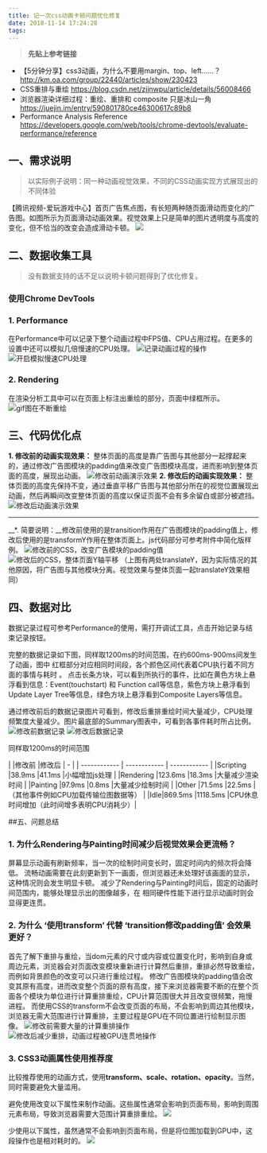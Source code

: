 ```yaml
---
title: 记一次css动画卡顿问题优化修复
date: 2018-11-14 17:24:28
tags:
---
```

> __先贴上参考链接__

- 【5分钟分享】css3动画，为什么不要用margin、top、left……？
http://km.oa.com/group/22440/articles/show/230423
- CSS重排与重绘
https://blog.csdn.net/zjjnwpu/article/details/56008466
- 浏览器渲染详细过程：重绘、重排和 composite 只是冰山一角
https://juejin.im/entry/590801780ce46300617c89b8
- Performance Analysis Reference
https://developers.google.com/web/tools/chrome-devtools/evaluate-performance/reference

## 一、需求说明
>以实际例子说明：同一种动画视觉效果，不同的CSS动画实现方式展现出的不同体验

【腾讯视频-爱玩游戏中心】首页广告焦点图，有长短两种随页面滑动而变化的广告图。如图所示为页面滑动动画效果。视觉效果上只是简单的图片透明度与高度的变化，但不恰当的改变会造成滑动卡顿。
![](https://s1.ax1x.com/2018/12/05/Fl3d6x.gif)

## 二、数据收集工具
>没有数据支持的话不足以说明卡顿问题得到了优化修复。

### 使用Chrome DevTools
### 1. Performance
在Performance中可以记录下整个动画过程中FPS值、CPU占用过程。在更多的设置中还可以模拟几倍慢速的CPU处理。
![记录动画过程的操作](http://km.oa.com/files/photos/pictures/201811/1542162495_79_w420_h186.gif)
![开启模拟慢速CPU处理](http://km.oa.com/files/photos/pictures//20181113//1542098805_22.png)

### 2. Rendering
在渲染分析工具中可以在页面上标注出重绘的部分，页面中绿框所示。
![gif图在不断重绘](http://km.oa.com/files/photos/pictures//20181114//1542162304_47.png)
## 三、代码优化点

__1. 修改前的动画实现效果：__
整体页面的高度是靠广告图与其他部分一起撑起来的，通过修改广告图模块的padding值来改变广告图模块高度，进而影响到整体页面的高度，展现出动画。
![修改前动画演示效果](http://km.oa.com/files/photos/pictures/201811/1542079676_17_w295_h420.gif)
__2. 修改后的动画实现效果：__
整体页面的高度先保持不变，通过垂直平移广告图与其他部分所在的视觉位置展现出动画，然后再瞬间改变整体页面的高度以保证页面不会有多余留白或部分被遮挡。
![修改后动画演示效果](http://km.oa.com/files/photos/pictures/201811/1542079712_22_w240_h420.gif)

------------

__*. 简要说明：__修改前使用的是transition作用在广告图模块的padding值上，修改后使用的是transformY作用在整体页面上。js代码部分可参考附件中简化版样例。
![修改前的CSS，改变广告模块的padding值](http://km.oa.com/files/photos/pictures//20181113//1542077387_10.png)
![修改后的CSS，整体页面Y轴平移](http://km.oa.com/files/photos/pictures//20181113//1542077634_80.png)
（上图有两处translateY，因为实际情况的其他原因，将广告图与其他模块分离。视觉效果与整体页面一起translateY效果相同）


## 四、数据对比

数据记录过程可参考Performance的使用，需打开调试工具，点击开始记录与结束记录按钮。

完整的数据记录如下图，同样取1200ms的时间范围，在约600ms-900ms间发生了动画，图中 红框部分对应相同时间段，各个颜色区间代表着CPU执行着不同方面的事情与耗时 。
点击长条方块，可以看到所执行的事件，比如在黄色方块上悬浮看到信息：Event(touchstart) 和 Function call等信息，紫色方块上悬浮看到Update Layer Tree等信息，绿色方块上悬浮看到Composite Layers等信息。

通过修改前后的数据记录图片可看到，修改后重排重绘时间大量减少，CPU处理频繁度大量减少。图片最底部的Summary图表中，可看到各事件耗时所占比例。
![修改前数据记录](http://km.oa.com/files/photos/pictures//20181114//1542163089_95.png)
![修改后数据记录](http://km.oa.com/files/photos/pictures//20181114//1542163158_20.png)

同样取1200ms的时间范围

|   |修改前   |修改后   | - |
| ------------ | ------------ | ------------ |
|Scripting   |38.9ms   |41.1ms   |小幅增加js处理 |
|Rendering   |123.6ms  |18.3ms   |大量减少渲染时间 |
|Painting   |97.9ms   |0.8ms   |大量减少绘制时间 |
|Other   |71.5ms   |22.5ms   |（其他事件例如CPU加载传输位图数据等） |
|Idle|869.5ms   |1118.5ms   |CPU休息时间增加（此时间增多表明CPU消耗少）|


##五、问题总结
### 1. 为什么Rendering与Painting时间减少后视觉效果会更流畅？
屏幕显示动画有刷新频率，当一次的绘制时间变长时，固定时间内的频次将会降低。
流畅动画需要在此刻更新到下一画面，但浏览器还未处理好该画面的显示，这种情况则会发生明显卡顿。
减少了Rendering与Painting时间后，固定的动画时间范围内，能够处理显示出的图像越多，在 相同硬件性能下进行显示动画时则会显得更连贯。

### 2. 为什么 ‘使用transform’ 代替 ‘transition修改padding值’ 会效果更好？
首先了解下重排与重绘，当dom元素的尺寸或内容或位置变化时，影响到自身或周边元素，浏览器会对页面改变模块重新进行计算然后重排，重排必然导致重绘，而例如背景颜色的改变可以只进行重绘过程。
修改广告图模块的padding值会改变其原有高度，进而改变整个页面的原有高度，接下来浏览器需要不断的在整个页面各个模块为单位进行计算重排重绘，CPU计算范围很大并且改变很频繁，拖慢进程。
而使用CSS的transform不会改变页面的布局，不会影响到周边其他模块，浏览器无需大范围进行计算重排，主要过程是GPU在不同位置进行绘制显示图像。
![修改前需要大量的计算重排操作](http://km.oa.com/files/photos/pictures/201811/1542182258_45_w642_h964.jpg)
![修改后减少重排，动画过程被GPU连贯地操作](http://km.oa.com/files/photos/pictures/201811/1542182629_36_w649_h540.jpg)

### 3. CSS3动画属性使用推荐度
比较推荐使用的动画方式，使用**transform、scale、rotation、opacity**。当然，同时需要避免大量滥用。

避免使用改变以下属性来制作动画。这些属性通常会影响到页面布局，影响到周围元素布局，导致浏览器需要大范围计算重排重绘。
![](http://km.oa.com/files/photos/pictures//20181114//1542164458_24.png)

少使用以下属性，虽然通常不会影响到页面布局，但是将位图加载到GPU中，这段操作也是相对耗时的。
![](http://km.oa.com/files/photos/pictures//20181114//1542164490_73.png)
